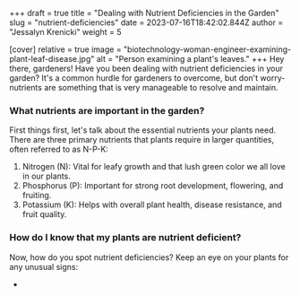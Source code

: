 +++
draft = true
title = "Dealing with Nutrient Deficiencies in the Garden"
slug = "nutrient-deficiencies"
date = 2023-07-16T18:42:02.844Z
author = "Jessalyn Krenicki"
weight = 5

[cover]
relative = true
image = "biotechnology-woman-engineer-examining-plant-leaf-disease.jpg"
alt = "Person examining a plant's leaves."
+++
Hey there, gardeners! Have you been dealing with nutrient deficiencies in your garden? It's a common hurdle for gardeners to overcome, but don't worry- nutrients are something that is very manageable to resolve and maintain.

### What nutrients are important in the garden?

First things first, let's talk about the essential nutrients your plants need. There are three primary nutrients that plants require in larger quantities, often referred to as N-P-K:

1. Nitrogen (N): Vital for leafy growth and that lush green color we all love in our plants.
2. Phosphorus (P): Important for strong root development, flowering, and fruiting.
3. Potassium (K): Helps with overall plant health, disease resistance, and fruit quality.

### How do I know that my plants are nutrient deficient?

Now, how do you spot nutrient deficiencies? Keep an eye on your plants for any unusual signs:

*